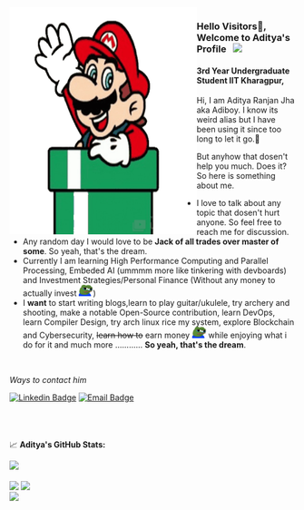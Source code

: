 <img align="left" alt="GIF" src="https://github.com/Adiboy3112/Adiboy3112/blob/master/mario-hi-unscreen.gif" width="330" height="400" />

### Hello Visitors👋, Welcome to Aditya's Profile &nbsp; ![](![](https://visitor-badge.glitch.me/badge?page_id=Adiboy3112.Adiboy3112-1))

#### 3rd Year Undergraduate Student IIT Kharagpur,

Hi, I am Aditya Ranjan Jha aka Adiboy. I know its weird alias but I have been using it since too long to let it go.🙂 

But anyhow that dosen't help you much. Does it? So here is something about me.

- I love to talk about any topic that dosen't hurt anyone. So feel free to reach me for discussion. 
- Any random day I would love to be **Jack of all trades over master of some**. So yeah, that's the dream.
- Currently I am learning High Performance Computing and Parallel Processing, Embeded AI (ummmm more like tinkering with devboards) and Investment Strategies/Personal Finance (Without any money to actually invest <img src="pepesad_1-pngemoji.png" width="25" height="20" />)
- I **want** to start writing blogs,learn to play guitar/ukulele, try archery and shooting, make a notable Open-Source contribution, learn DevOps, learn Compiler Design, try arch linux rice my system, explore Blockchain and Cybersecurity, ~~learn how to~~ earn money <img src="pepesad_1-pngemoji.png" width="25" height="20" /> while enjoying what i do for it and much more ............  **So yeah, that's the dream**.  
<br />

_Ways to contact him_

[![Linkedin Badge](https://img.shields.io/badge/-LinkedIn-0e76a8?style=flat-square&logo=Linkedin&logoColor=white)](https://linkedin.com/in/Adiboy)
[![Email Badge](https://img.shields.io/badge/-Email-DB4437?style=flat-square&logo=Gmail&logoColor=white)](mailto:adisofficial.2001@gmail.com)
<br /><br /><br /><br />




📈 **Aditya's GitHub Stats:**

<p>
<img width="766em" src="https://github-profile-trophy.vercel.app/?username=Adiboy3112&theme=discord&no-frame=true&row=1&column=6" /> 
<br /><br />

  <img height="180em" src="https://github-readme-stats.vercel.app/api?username=Adiboy3112&show_icons=true&theme=radical&count_private=true&include_all_commits=true&hide=stars,issues" />
  <img height="180em" src="https://github-readme-stats.vercel.app/api/top-langs/?username=Adiboy3112&show_icons=true&hide=HTML,kotlin,swift&count_private=true&hide_border=true&layout=compact&langs_count=8&theme=tokyonight"/>

  <br>
  <img src="https://img.shields.io/github/stars/cutenode/1x.engineer.svg?color=purple&label=1x%20Engineers&logo=image%2Fpng%3Bbase64%2CiVBORw0KGgoAAAANSUhEUgAAADAAAAAwCAYAAABXAvmHAAADAElEQVRoQ%2B1YPZMNQRQ9RyYiUCVkI0J%2BASUi4xfYzYjsVsmXX2BFZFauigyJ4hcQEtkNVQmoEjvqqh7VM6%2B%2FZ%2BapqXodvtdz%2B56%2B59zT3cTCBxeePzYA%2FncFNxUoqYCkEwC2AbwjeVTyTemctVRA0iUAH11SxwBekLxfmmRq3roA3AHwxEvkLcnrSwJwCOC2l%2FBDkg%2BWBOAzgAtewjdIvlkEAElnAHwDYEK28RvAWZLflwLAuP7aS%2FYLyYtTJG8xZhexJOP6vpfwc5LWUicZ6wDwHsAVL9u7JJ9Okv2YCki6SfJVKhFnYL8AnPTmXSb5yf%2BuJFZsnaYKSHoEYBfAIcmdWPCBgdk0E64J2IT8d0h65lz6gORebWWqAEg6DeAlgKveQjskrc%2BvDElJA5NkWjAA3TC63SL5oxRIMQC3m5b8%2BUHwn%2FZbaFFJUQNzm2HnolODePabgejRbBSF3E4ZbawC%2FrBzjWkhuJikpIG5TTEdnRvEtQrsxSrrz81WwOP7cBM%2BuOSD5S41MFcJA%2BF3qm6trC6iACJ87wI%2FJmkijg5JVQYm6QDAvUDApC6CADJ83y0pbYuBOaoakGJdrACwnuw6QxXfhzsnqcnAMrqwjtfznhCAr4FOk%2BR7IHk7uGUNLMa%2FhC6OSG4lRSzJ2tiwK1T15xIDy%2Bgn5Df2yTHJXhuPUcj6dzEPAxVovoFl9LedpZAlM7Y%2Fpwwss%2FPmzFV%2Bk2ujTf05Z2AhEK1%2BU2JkVf251MA6EGP9JgvAUcpKW9SfawxsCr8pAlCgi63uMFdqYG7nrWWP8ptiAA6ELTbURe84XWNggeN0ld9YTlUAPN52uujdb0tvYL6IvY6VPV%2BFxN8EwFVj5UrZamBrv1ImjgDNBpbyh9R%2FzRWI9PLZnhBjIKYGMNsT4uwAag2slTLD7yarQI2BTZV8cxuN8H%2FWJ8R1UKjpBja2GlNSyMzNrqPdZWjlCXFsspMaWcIL7MZ0zT07%2FntCnCP5STUwV4K5uJNRKLfQXP9vAMy1s6VxF1%2BBPxWSokDSvlDHAAAAAElFTkSuQmCC&style=for-the-badge&link=https://1x.engineer&link=https://github.com/cutenode/1x.engineer/stargazers" />
</p>
